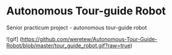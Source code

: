 # Autonomous Tour-guide Robot
Senior practicum project - autonomous tour-guide robot


![gif] (https://github.com/weretew/Autonomous-Tour-Guide-Robot/blob/master/tour_guide_robot.gif?raw=true)
